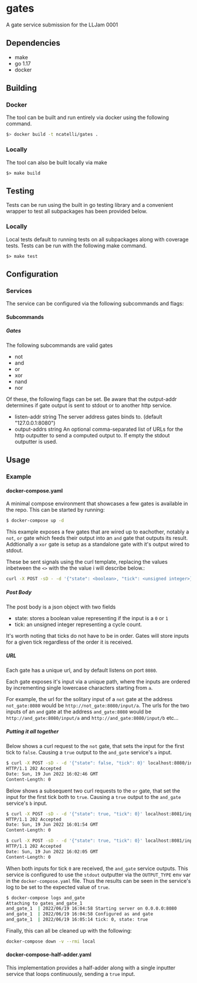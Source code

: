 # gates
A gate service submission for the LLJam 0001

## Dependencies
- make
- go 1.17
- docker

## Building
### Docker
The tool can be built and run entirely via docker using the following command.

```sh
$> docker build -t ncatelli/gates .
```

### Locally
The tool can also be built locally via make 

```
$> make build
```

## Testing
Tests can be run using the built in go testing library and a convenient wrapper to test all subpackages has been provided below.

### Locally
Local tests default to running tests on all subpackages along with coverage tests.
Tests can be run with the following make command.

```
$> make test
```

## Configuration
### Services
The service can be configured via the following subcommands and flags:

#### Subcommands
##### Gates
The following subcommands are valid gates
- not
- and
- or
- xor
- nand
- nor

Of these, the following flags can be set. Be aware that the output-addr determines if gate output is sent to stdout or to another http service.

- listen-addr string
    The server address gates binds to. (default "127.0.0.1:8080")
- output-addrs string
    An optional comma-separated list of URLs for the http outputter to send a computed output to. If empty the stdout outputter is used.

## Usage
### Example
#### docker-compose.yaml
A minimal compose environment that showcases a few gates is available in the repo. This can be started by running:

```bash
$ docker-compose up -d
```

This example exposes a few gates that are wired up to eachother, notably a `not`, `or` gate which feeds their output into an `and` gate that outputs its result. Addtionally a `xor` gate is setup as a standalone gate with it's output wired to stdout.

These be sent signals using the curl template, replacing the values inbetween the `<>` with the the value i will describe below.:

```bash
curl -X POST -sD - -d '{"state": <boolean>, "tick": <unsigned integer>}' <gate host>:8080/input/<input id>
```

##### Post Body
The post body is a json object with two fields

- state: stores a boolean value representing if the input is a `0` or `1`
- tick: an unsigned integer representing a cycle count.

It's worth noting that ticks do not have to be in order. Gates will store inputs for a given tick regardless of the order it is received.

##### URL
Each gate has a unique url, and by default listens on port `8080`.

Each gate exposes it's input via a unique path, where the inputs are ordered by incrementing single lowercase characters starting from `a`.

For example, the url for the solitary input of a `not` gate at the address `not_gate:8080` would be `http://not_gate:8080/input/a`. The urls for the two inputs of an `and` gate at the address `and_gate:8080` would be `http://and_gate:8080/input/a` and `http://and_gate:8080/input/b` etc...

##### Putting it all together
Below shows a curl request to the `not` gate, that sets the input for the first tick to `false`. Causing a `true` output to the `and_gate` service's `a` input.

```bash
$ curl -X POST -sD - -d '{"state": false, "tick": 0}' localhost:8080/input/a
HTTP/1.1 202 Accepted
Date: Sun, 19 Jun 2022 16:02:46 GMT
Content-Length: 0

```

Below shows a subsequent two curl requests to the `or` gate, that set the input for the first tick both to `true`. Causing a `true` output to the `and_gate` service's `b` input.

```bash
$ curl -X POST -sD - -d '{"state": true, "tick": 0}' localhost:8081/input/a
HTTP/1.1 202 Accepted
Date: Sun, 19 Jun 2022 16:01:54 GMT
Content-Length: 0

$ curl -X POST -sD - -d '{"state": true, "tick": 0}' localhost:8081/input/b
HTTP/1.1 202 Accepted
Date: Sun, 19 Jun 2022 16:02:05 GMT
Content-Length: 0
```

When both inputs for tick `0` are received, the `and_gate` service outputs. This service is configured to use the `stdout` outputter via the `OUTPUT_TYPE` env var in the `docker-compose.yaml` file. Thus the results can be seen in the service's log to be set to the expected value of `true`.

```bash
$ docker-compose logs and_gate                                              
Attaching to gates_and_gate_1
and_gate_1  | 2022/06/19 16:04:58 Starting server on 0.0.0.0:8080
and_gate_1  | 2022/06/19 16:04:58 Configured as and gate
and_gate_1  | 2022/06/19 16:05:14 tick: 0, state: true
```

Finally, this can all be cleaned up with the following:

```bash
docker-compose down -v --rmi local
```

#### docker-compose-half-adder.yaml
This implementation provides a half-adder along with a single inputter service that loops continuously, sending a `true` input.